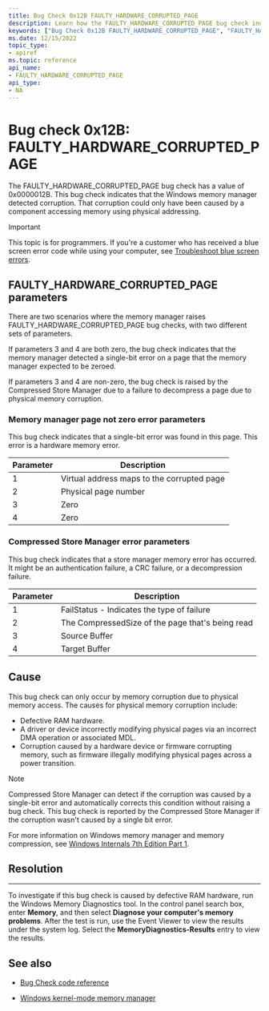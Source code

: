 ```yaml
---
title: Bug Check 0x12B FAULTY_HARDWARE_CORRUPTED_PAGE
description: Learn how the FAULTY_HARDWARE_CORRUPTED_PAGE bug check indicates the memory manager detected corruption caused by a component accessing memory using physical addressing. 
keywords: ["Bug Check 0x12B FAULTY_HARDWARE_CORRUPTED_PAGE", "FAULTY_HARDWARE_CORRUPTED_PAGE"]
ms.date: 12/15/2022
topic_type:
- apiref
ms.topic: reference
api_name:
- FAULTY_HARDWARE_CORRUPTED_PAGE
api_type:
- NA
---
```


# Bug check 0x12B: FAULTY_HARDWARE_CORRUPTED_PAGE

The FAULTY_HARDWARE_CORRUPTED_PAGE bug check has a value of 0x0000012B. This bug check indicates that the Windows memory manager detected corruption. That corruption could only have been caused by a component accessing memory using physical addressing.  

> [!IMPORTANT]
> This topic is for programmers. If you're a customer who has received a blue screen error code while using your computer, see [Troubleshoot blue screen errors](https://www.windows.com/stopcode).

## FAULTY_HARDWARE_CORRUPTED_PAGE parameters

There are two scenarios where the memory manager raises FAULTY_HARDWARE_CORRUPTED_PAGE bug checks, with two different sets of parameters.

If parameters 3 and 4 are both zero, the bug check indicates that the memory manager detected a single-bit error on a page that the memory manager expected to be zeroed.

If parameters 3 and 4 are non-zero, the bug check is raised by the Compressed Store Manager due to a failure to decompress a page due to physical memory corruption.

### Memory manager page not zero error parameters

This bug check indicates that a single-bit error was found in this page. This error is a hardware memory error.

| Parameter | Description |
|---|---|
| 1 | Virtual address maps to the corrupted page |
| 2 | Physical page number |
| 3 | Zero |
| 4 | Zero |

### Compressed Store Manager error parameters

 This bug check indicates that a store manager memory error has occurred. It might be an authentication failure, a CRC failure, or a decompression failure.

| Parameter | Description |
|---|---|
| 1 | FailStatus - Indicates the type of failure |
| 2 | The CompressedSize of the page that's being read |
| 3 | Source Buffer |
| 4 | Target Buffer |

## Cause

This bug check can only occur by memory corruption due to physical memory access. The causes for physical memory corruption include:

- Defective RAM hardware.
- A driver or device incorrectly modifying physical pages via an incorrect DMA operation or associated MDL.
- Corruption caused by a hardware device or firmware corrupting memory, such as firmware illegally modifying physical pages across a power transition.

> [!NOTE]
> Compressed Store Manager can detect if the corruption was caused by a single-bit error and automatically corrects this condition without raising a bug check. This bug check is reported by the Compressed Store Manager if the corruption wasn't caused by a single bit error.

For more information on Windows memory manager and memory compression, see [Windows Internals 7th Edition Part 1](/sysinternals/resources/windows-internals).

## Resolution
-----

To investigate if this bug check is caused by defective RAM hardware, run the Windows Memory Diagnostics tool. In the control panel search box, enter **Memory**, and then select **Diagnose your computer's memory problems**.‌ After the test is run, use the Event Viewer to view the results under the system log. Select the **MemoryDiagnostics-Results** entry to view the results.

## See also

- [Bug Check code reference](bug-check-code-reference2.md)

- [Windows kernel-mode memory manager](../kernel/windows-kernel-mode-memory-manager.md)
